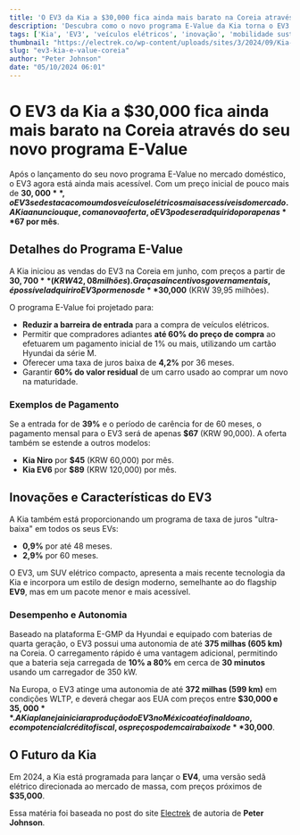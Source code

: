 ```yaml
---
title: 'O EV3 da Kia a $30,000 fica ainda mais barato na Coreia através do seu novo programa E-Value'
description: 'Descubra como o novo programa E-Value da Kia torna o EV3 um dos veículos elétricos mais acessíveis na Coreia do Sul, com opções de pagamento atraentes e incentivos do governo.'
tags: ['Kia', 'EV3', 'veículos elétricos', 'inovação', 'mobilidade sustentável']
thumbnail: "https://electrek.co/wp-content/uploads/sites/3/2024/09/Kia-cheaper-EVs-1.jpeg?quality=82&strip=all&w=1400"
slug: "ev3-kia-e-value-coreia"
author: "Peter Johnson"
date: "05/10/2024 06:01"
---
```


# O EV3 da Kia a $30,000 fica ainda mais barato na Coreia através do seu novo programa E-Value

Após o lançamento do seu novo programa E-Value no mercado doméstico, o EV3 agora está ainda mais acessível. Com um preço inicial de pouco mais de **$30,000**, o EV3 se destaca como um dos veículos elétricos mais acessíveis do mercado. A Kia anunciou que, com a nova oferta, o EV3 pode ser adquirido por apenas **$67 por mês**.

## Detalhes do Programa E-Value

A Kia iniciou as vendas do EV3 na Coreia em junho, com preços a partir de **$30,700** (KRW 42,08 milhões). Graças a incentivos governamentais, é possível adquirir o EV3 por menos de **$30,000** (KRW 39,95 milhões).

O programa E-Value foi projetado para:
- **Reduzir a barreira de entrada** para a compra de veículos elétricos.
- Permitir que compradores adiantes **até 60% do preço de compra** ao efetuarem um pagamento inicial de 1% ou mais, utilizando um cartão Hyundai da série M.
- Oferecer uma taxa de juros baixa de **4,2%** por 36 meses.
- Garantir **60% do valor residual** de um carro usado ao comprar um novo na maturidade.

### Exemplos de Pagamento

Se a entrada for de **39%** e o período de carência for de 60 meses, o pagamento mensal para o EV3 será de apenas **$67** (KRW 90,000). A oferta também se estende a outros modelos:
- **Kia Niro** por **$45** (KRW 60,000) por mês.
- **Kia EV6** por **$89** (KRW 120,000) por mês.

## Inovações e Características do EV3

A Kia também está proporcionando um programa de taxa de juros "ultra-baixa" em todos os seus EVs:
- **0,9%** por até 48 meses.
- **2,9%** por 60 meses.

O EV3, um SUV elétrico compacto, apresenta a mais recente tecnologia da Kia e incorpora um estilo de design moderno, semelhante ao do flagship **EV9**, mas em um pacote menor e mais acessível.

### Desempenho e Autonomia

Baseado na plataforma E-GMP da Hyundai e equipado com baterias de quarta geração, o EV3 possui uma autonomia de até **375 milhas (605 km)** na Coreia. O carregamento rápido é uma vantagem adicional, permitindo que a bateria seja carregada de **10% a 80%** em cerca de **30 minutos** usando um carregador de 350 kW.

Na Europa, o EV3 atinge uma autonomia de até **372 milhas (599 km)** em condições WLTP, e deverá chegar aos EUA com preços entre **$30,000 e $35,000**. A Kia planeja iniciar a produção do EV3 no México até o final do ano, e com potencial crédito fiscal, os preços podem cair abaixo de **$30,000**.

## O Futuro da Kia

Em 2024, a Kia está programada para lançar o **EV4**, uma versão sedã elétrico direcionada ao mercado de massa, com preços próximos de **$35,000**.

Essa matéria foi baseada no post do site [Electrek](https://electrek.co/2024/10/04/kias-30000-ev3-now-even-cheaper-korea/) de autoria de **Peter Johnson**.